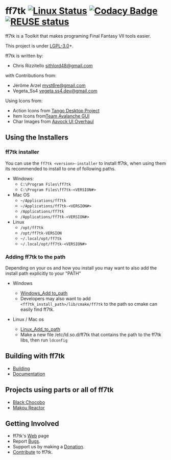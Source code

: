 <!--
    SPDX-FileCopyrightText: 2019 - 2023 Chris Rizzitello <sithlord48@gmail.com>
    SPDX-License-Identifier: CC0-1.0
-->

ff7tk
[![Linux Status](https://github.com/sithlord48/ff7tk/actions/workflows/build.yml/badge.svg)](https://github.com/sithlord48/ff7tk/actions/workflows/build.yml) [![Codacy Badge](https://app.codacy.com/project/badge/Grade/2f18d1606058447a9cc5fdc3753373de)](https://app.codacy.com/gh/sithlord48/ff7tk/dashboard) [![REUSE status](https://api.reuse.software/badge/github.com/sithlord48/ff7tk)](https://api.reuse.software/info/github.com/sithlord48/ff7tk)
===
ff7tk is a Toolkit that makes programing Final Fantasy VII tools easier.

This project is under [LGPL-3.0]+.

ff7tk is written by:

 - Chris Rizzitello <sithlord48@gmail.com>

 with Contributions from: 

 - Jérôme Arzel <myst6re@gmail.com>
 - Vegeta_Ss4 <vegeta.ss4.dev@gmail.com>

 Using Icons from:

 - Action Icons from [Tango Desktop Project]
 - Item Icons from[Team Avalanche GUI]
 - Char Images from [Aavock UI Overhaul]
## Using the Installers
### ff7tk installer
You can use the `ff7tk <version>-installer` to install ff7tk, when using them its recommended to install to one of following paths.
 - Windows:
   - `C:\Program Files\ff7tk`
   - `C:\Program Files\ff7tk-<VERSION#>`
 - Mac OS
   - `~/Applications/ff7tk`
   - `~/Applications/ff7tk-<VERSION#>`
   - `/Applications/ff7tk`
   - `/Applications/ff7tk-<VERSION#>`
 - Linux
   - `/opt/ff7tk`
   - `/opt/ff7tk-VERSION`
   - `~/.local/opt/ff7tk`
   - `~/.local/opt/ff7tk-<VERSION#>`

### Adding ff7tk to the path
  Depending on your os and how you install you may want to also add the install path explicitly to your "PATH"

  - Windows
    - [Windows_Add to_path]
    - Developers may also want to add `<ff7tk_install_path>/lib/cmake/ff7tk` to the path so cmake can easily find ff7tk.

  - Linux / Mac os
    - [Linux_Add_to_path]
    - Make a new file /etc/ld.so.d/ff7tk that contains the path to the ff7tk libs, then run `ldconfig`

## Building with ff7tk
 - [Building]
 - [Documentation]

## Projects using parts or all of ff7tk
 - [Black Chocobo]
 - [Makou Reactor]

## Getting Involved
 - ff7tk's [Web] page
 - Report [Bugs].
 - Support us by making a [Donation].
 - [Contribute] to ff7tk.

[Aavock UI Overhaul]:https://forums.qhimm.com/index.php?topic=20331
[Tango Desktop Project]:http://tango.freedesktop.org/Tango_Desktop_Project
[Team Avalanche GUI]:https://forums.qhimm.com/index.php?topic=18397
[Bugs]:https://github.com/sithlord48/ff7tk/issues
[Web]:https://github.com/sithlord48/ff7tk
[LGPL-3.0]:https://www.gnu.org/licenses/lgpl.html
[Donation]:http://sourceforge.net/p/blackchocobo/donate/
[Black Chocobo]:https://github.com/sithlord48/blackchocobo
[Makou Reactor]:https://github.com/myst6re/makoureactor
[Documentation]:https://sithlord48.github.io/ff7tk/
[Building]:http://sithlord48.github.io/ff7tk/md_docs_build.html
[Contribute]:http://sithlord48.github.io/ff7tk/md_docs_CONTRIBUTING.html
[Releases]:https://github.com/sithlord48/ff7tk/releases
[Windows_Add to_path]:https://docs.microsoft.com/en-us/previous-versions/office/developer/sharepoint-2010/ee537574(v=office.14)
[Linux_Add_to_path]:https://stackabuse.com/how-to-permanently-set-path-in-linux/
